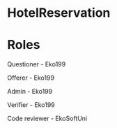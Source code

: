 # HotelReservation

# Roles

Questioner - Eko199

Offerer - Eko199

Admin - Eko199

Verifier - Eko199

Code reviewer - EkoSoftUni